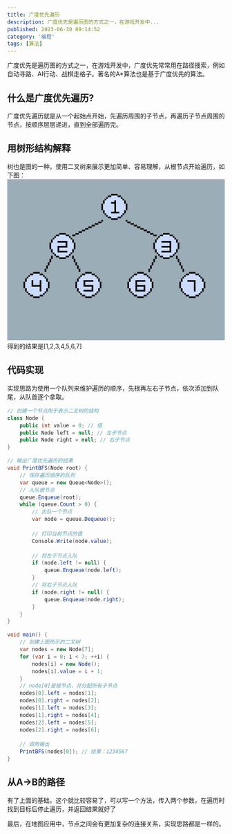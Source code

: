 ```yaml
---
title: 广度优先遍历
description: 广度优先是遍历图的方式之一，在游戏开发中...
published: 2023-06-30 09:14:52
category: '编程'
tags: [算法]
---
```


广度优先是遍历图的方式之一，在游戏开发中，广度优先常常用在路径搜索，例如自动寻路、AI行动、战棋走格子。著名的A*算法也是基于广度优先的算法。

<!-- more -->

## 什么是广度优先遍历?
广度优先遍历就是从一个起始点开始，先遍历周围的子节点，再遍历子节点周围的节点，按顺序层层递进，直到全部遍历完。

## 用树形结构解释
树也是图的一种，使用二叉树来展示更加简单、容易理解，从根节点开始遍历，如下图：
![图1](img1.gif)
得到的结果是[1,2,3,4,5,6,7]

## 代码实现
实现思路为使用一个队列来维护遍历的顺序，先根再左右子节点，依次添加到队尾，从队首逐个拿取。
```csharp
// 创建一个节点用于表示二叉树的结构
class Node {
	public int value = 0; // 值
	public Node left = null; // 左子节点
	public Node right = null; // 右子节点
}
```
```csharp
// 输出广度优先遍历的结果
void PrintBFS(Node root) {
	// 保存遍历顺序的队列
	var queue = new Queue<Node>();
	// 入队根节点
	queue.Enqueue(root);
	while (queue.Count > 0) {
		// 出队一个节点
		var node = queue.Dequeue();

		// 打印当前节点的值
		Console.Write(node.value);

		// 将左子节点入队
		if (node.left != null) {
			queue.Enqueue(node.left);
		}
		// 将右子节点入队
		if (node.right != null) {
			queue.Enqueue(node.right);
		}
	}
}
```
```csharp
void main() {
	// 创建上图所示的二叉树
	var nodes = new Node[7];
	for (var i = 0; i < 7; ++i) {
		nodes[i] = new Node();
		nodes[i].value = i + 1;
	}
	// node[0]是根节点，并分配所有子节点
	nodes[0].left = nodes[1];
	nodes[0].right = nodes[2];
	nodes[1].left = nodes[3];
	nodes[1].right = nodes[4];
	nodes[2].left = nodes[5];
	nodes[2].right = nodes[6];

	// 调用输出
	PrintBFS(nodes[0]); // 结果：1234567
}
```

## 从A->B的路径
有了上面的基础，这个就比较容易了，可以写一个方法，传入两个参数，在遍历时找到目标后停止遍历，并返回结果就好了

最后，在地图应用中，节点之间会有更加复杂的连接关系，实现思路都是一样的。
